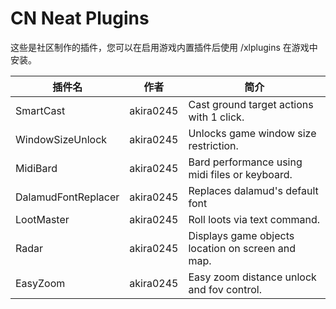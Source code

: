 # CN Neat Plugins

这些是社区制作的插件，您可以在启用游戏内置插件后使用 /xlplugins 在游戏中安装。


| 插件名 | 作者 | 简介 |
|---------------|---------------|-----------------|
| SmartCast | akira0245 | Cast ground target actions with 1 click. |
| WindowSizeUnlock | akira0245 | Unlocks game window size restriction. |
| MidiBard | akira0245 | Bard performance using midi files or keyboard. |
| DalamudFontReplacer | akira0245 | Replaces dalamud's default font |
| LootMaster | akira0245 | Roll loots via text command. |
| Radar | akira0245 | Displays game objects location on screen and map. |
| EasyZoom | akira0245 | Easy zoom distance unlock and fov control. |